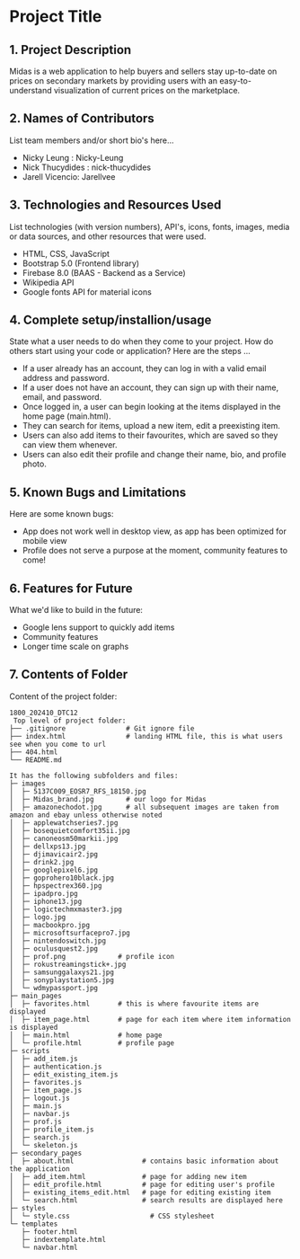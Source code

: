 # Project Title

## 1. Project Description
 Midas is a web application to help buyers and sellers stay up-to-date on prices on secondary markets by providing users with an easy-to-understand visualization of current prices on the marketplace.

## 2. Names of Contributors
List team members and/or short bio's here... 
* Nicky Leung : Nicky-Leung
* Nick Thucydides : nick-thucydides 
* Jarell Vicencio: Jarellvee
	
## 3. Technologies and Resources Used
List technologies (with version numbers), API's, icons, fonts, images, media or data sources, and other resources that were used.
* HTML, CSS, JavaScript
* Bootstrap 5.0 (Frontend library)
* Firebase 8.0 (BAAS - Backend as a Service)
* Wikipedia API
* Google fonts API for material icons

## 4. Complete setup/installion/usage
State what a user needs to do when they come to your project.  How do others start using your code or application?
Here are the steps ...
* If a user already has an account, they can log in with a valid email address and password.  
* If a user does not have an account, they can sign up with their name, email, and password.
* Once logged in, a user can begin looking at the items displayed in the home page (main.html).
* They can search for items, upload a new item, edit a preexisting item.
* Users can also add items to their favourites, which are saved so they can view them whenever.
* Users can also edit their profile and change their name, bio, and profile photo.

## 5. Known Bugs and Limitations
Here are some known bugs:
* App does not work well in desktop view, as app has been optimized for mobile view
* Profile does not serve a purpose at the moment, community features to come!


## 6. Features for Future
What we'd like to build in the future:
* Google lens support to quickly add items
* Community features
* Longer time scale on graphs 
	
## 7. Contents of Folder
Content of the project folder:


```
1800_202410_DTC12
 Top level of project folder: 
├── .gitignore               # Git ignore file
├── index.html               # landing HTML file, this is what users see when you come to url
├── 404.html
└── README.md

It has the following subfolders and files:
├─ images
│  ├─ 5137C009_EOSR7_RFS_18150.jpg
│  ├─ Midas_brand.jpg        # our logo for Midas
│  ├─ amazonechodot.jpg      # all subsequent images are taken from amazon and ebay unless otherwise noted
│  ├─ applewatchseries7.jpg
│  ├─ bosequietcomfort35ii.jpg
│  ├─ canoneosm50markii.jpg
│  ├─ dellxps13.jpg
│  ├─ djimavicair2.jpg
│  ├─ drink2.jpg
│  ├─ googlepixel6.jpg
│  ├─ goprohero10black.jpg
│  ├─ hpspectrex360.jpg
│  ├─ ipadpro.jpg
│  ├─ iphone13.jpg
│  ├─ logictechmxmaster3.jpg
│  ├─ logo.jpg
│  ├─ macbookpro.jpg
│  ├─ microsoftsurfacepro7.jpg
│  ├─ nintendoswitch.jpg
│  ├─ oculusquest2.jpg
│  ├─ prof.png             # profile icon
│  ├─ rokustreamingstick+.jpg
│  ├─ samsunggalaxys21.jpg
│  ├─ sonyplaystation5.jpg
│  └─ wdmypassport.jpg
├─ main_pages
│  ├─ favorites.html       # this is where favourite items are displayed
│  ├─ item_page.html       # page for each item where item information is displayed
│  ├─ main.html            # home page
│  └─ profile.html         # profile page
├─ scripts
│  ├─ add_item.js
│  ├─ authentication.js
│  ├─ edit_existing_item.js
│  ├─ favorites.js
│  ├─ item_page.js
│  ├─ logout.js
│  ├─ main.js
│  ├─ navbar.js
│  ├─ prof.js
│  ├─ profile_item.js
│  ├─ search.js
│  └─ skeleton.js
├─ secondary_pages
│  ├─ about.html                 # contains basic information about the application
│  ├─ add_item.html              # page for adding new item
│  ├─ edit_profile.html          # page for editing user's profile
│  ├─ existing_items_edit.html   # page for editing existing item
│  └─ search.html                # search results are displayed here
├─ styles
│  └─ style.css                    # CSS stylesheet
└─ templates
   ├─ footer.html       
   ├─ indextemplate.html
   └─ navbar.html

```